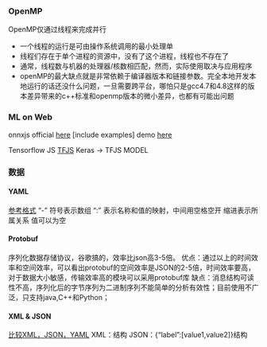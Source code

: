 ### OpenMP

OpenMP仅通过线程来完成并行
-	一个线程的运行是可由操作系统调用的最小处理单
-	线程们存在于单个进程的资源中，没有了这个进程，线程也不存在了
-	通常，线程数与机器的处理器/核数相匹配，然而，实际使用取决与应用程序
-	openMP的最大缺点就是非常依赖于编译器版本和链接参数。完全本地开发本地运行的话还没什么问题，一旦需要跨平台，哪怕只是gcc4.7和4.8这样的版本差异带来的c++标准和openmp版本的微小差异，也都有可能出问题

### ML on Web

onnxjs 
official [here](https://github.com/microsoft/onnxjs) [include examples]
demo [here](https://github.com/Microsoft/onnxjs-demo) 

Tensorflow JS
[TFJS](https://github.com/tensorflow/tfjs)
Keras -> TFJS MODEL

### 数据
#### YAML
[参考格式](https://www.runoob.com/w3cnote/yaml-intro.html)
“-” 符号表示数组
“:” 表示名称和值的映射，中间用空格空开
缩进表示所属关系
值可以为空

#### Protobuf
序列化数据存储协议，谷歌搞的，效率比json高3-5倍。
优点：通过以上的时间效率和空间效率，可以看出protobuf的空间效率是JSON的2-5倍，时间效率要高，对于数据大小敏感，传输效率高的模块可以采用protobuf库
缺点：消息结构可读性不高，序列化后的字节序列为二进制序列不能简单的分析有效性；目前使用不广泛，只支持java,C++和Python；

#### XML & JSON
[比较XML，JSON，YAML](https://zhuanlan.zhihu.com/p/79290261)
XML：<label></label>结构
JSON：{“label”:[value1,value2]}结构
